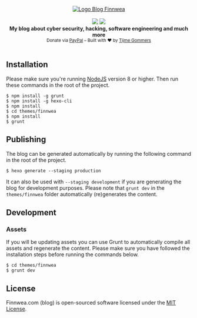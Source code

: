 <p align="center">
    <a href="https://finnwea.com/"><img src="https://raw.githubusercontent.com/tijme/blog/master/themes/finnwea/source/favicon.png" alt="Logo Blog Finnwea" /></a>
    <br/>
    <br/>
    <a href="https://github.com/tijme/blog/blob/master/LICENSE.md"><img src="https://raw.finnwea.com/shield/?firstText=License&secondText=MIT" /></a>
    <a href="https://github.com/tijme/blog/releases"><img src="https://raw.finnwea.com/shield/?typeKey=SemverVersion&typeValue1=blog&typeValue2=master&typeValue4=Stable"></a>
    <br/>
    <b>My blog about cyber security, hacking, software engineering and much more</b>
    <br/>
    <sub>Donate via <a href="https://www.paypal.me/tijmegommers/5">PayPal</a> – Built with ❤︎ by <a href="https://twitter.com/finnwea">Tijme Gommers</a></sub>
    <br/>
    <br/>
</p>

## Installation

Please make sure you're running [NodeJS](https://nodejs.org/en/) version 8 or higher. Then run these commands in the root of the project.

```
$ npm install -g grunt
$ npm install -g hexo-cli
$ npm install
$ cd themes/finnwea
$ npm install
$ grunt
```

## Publishing

The blog can be generated automatically by running the following command in the root of the project.

```
$ hexo generate --staging production
```

It can also be used with `--staging development` if you are generating the blog for development purposes. Please note that `grunt dev` in the `themes/finnwea` folder automatically (re)generates the content.

## Development

### Assets

If you will be updating assets you can use Grunt to automatically compile all assets and regenerate the content. Please make sure you have followed the installation steps before running the commands below.

```
$ cd themes/finnwea
$ grunt dev
```

## License

Finnwea.com (blog) is open-sourced software licensed under the [MIT License](https://github.com/tijme/blog/blob/master/LICENSE.md).
